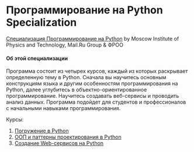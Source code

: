 # Программирование на Python Specialization #

[Специализация Программирование на Python](https://www.coursera.org/specializations/programming-in-python) by Moscow Institute of Physics and Technology, Mail.Ru Group & ФРОО

#### Об этой специализации ####
Программа состоит из четырех курсов, каждый из которых раскрывает определенную тему в Python. Сначала вы научитесь основным конструкциям языка и другим особенностям программирования на Python, далее углубитесь в объектно-ориентированное программирование. Научитесь создавать веб-сервисы и проводить анализ данных. Программа подойдет для студентов и профессионалов с начальными навыками программирования.

Курсы:
1. [Погружение в Python](https://github.com/Andreev-A/Learning/tree/master/Immersion_in_python)
2. [ООП и паттерны проектирования в Python](https://github.com/momsspaghettti/coursera-programming-in-python/tree/master/Python_2)
3. [Создание Web-сервисов на Python](https://github.com/Andreev-A/Learning/tree/master/Creating_web_services_in_python)

